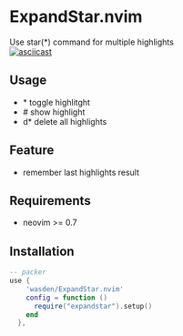 # ExpandStar.nvim
Use star(*) command for multiple highlights  
[![asciicast](https://asciinema.org/a/494391.svg)](https://asciinema.org/a/494391)
## Usage
* \* toggle highlitght
* \# show highlight
* d* delete all highlights
## Feature
* remember last highlights result
## Requirements
* neovim >= 0.7
## Installation
```lua
-- packer
use {
    'wasden/ExpandStar.nvim'
    config = function ()
      require("expandstar").setup()
    end
  },
```
